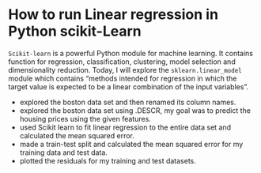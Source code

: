 # How to run Linear regression in Python scikit-Learn

`Scikit-learn` is a powerful Python module for machine learning. It contains function for regression, classification, clustering, model selection and dimensionality reduction. Today, I will explore the `sklearn.linear_model` module which contains “methods intended for regression in which the target value is expected to be a linear combination of the input variables”.

- explored the boston data set and then renamed its column names.
- explored the boston data set using .DESCR, my goal was to predict the housing prices using the given features.
- used Scikit learn to fit linear regression to the entire data set and calculated the mean squared error.
- made a train-test split and calculated the mean squared error for my training data and test data.
- plotted the residuals for my training and test datasets.